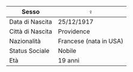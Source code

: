 | Sesso            | ♀                      |
| ---------------- | ---------------------- |
| Data di Nascita  | 25/12/1917             |
| Città di Nascita | Providence             |
| Nazionalità      | Francese (nata in USA) |
| Status Sociale   | Nobile                 |
| Età              | 19 anni                |